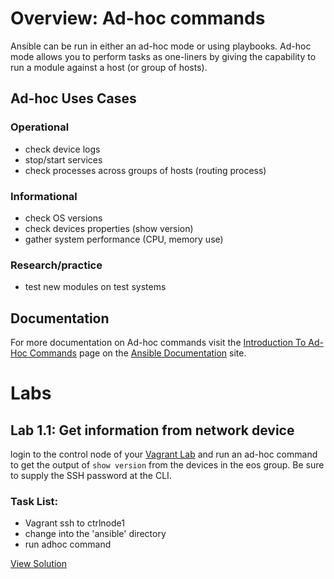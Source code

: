 # Overview: Ad-hoc commands
Ansible can be run in either an ad-hoc mode or using playbooks. Ad-hoc mode allows you to perform tasks as one-liners by giving the capability to run a module against a host (or group of hosts).

## Ad-hoc Uses Cases
### Operational
* check device logs
* stop/start services
* check processes across groups of hosts (routing process)

### Informational
* check OS versions
* check devices properties (show version)
* gather system performance (CPU, memory use)

### Research/practice
* test new modules on test systems

## Documentation
For more documentation on Ad-hoc commands visit the [Introduction To Ad-Hoc Commands](https://docs.ansible.com/ansible/latest/user_guide/intro_adhoc.html) page on the [Ansible Documentation](https://docs.ansible.com/) site.

# Labs
## Lab 1.1: Get information from network device
login to the control node of your [Vagrant Lab](https://github.com/ttafsir/netnginir-ansible-lab) and run an ad-hoc command to get the output of `show version` from the devices in the eos group. Be sure to supply the SSH password at the CLI.

### Task List:
- Vagrant ssh to ctrlnode1
- change into the 'ansible' directory
- run adhoc command

[View Solution](../solutions/1.1_adhoc_commands.md)
